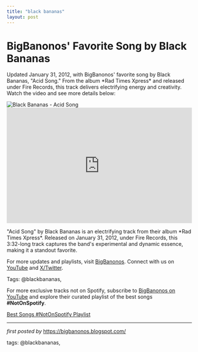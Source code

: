 ```yaml
---
title: "black bananas"
layout: post
---
```

<!-- Post Title -->
<h1 >BigBanonos' Favorite Song by Black Bananas</h1> <!-- Introductory Text -->
<p >Updated January 31, 2012, with BigBanonos' favorite song by Black Bananas, "Acid Song." From the album *Rad Times Xpress* and released under Fire Records, this track delivers electrifying energy and creativity. Watch the video and see more details below:</p> <!-- Featured Image -->
<div > <img src="https://i.scdn.co/image/ab67616d0000b2738c6a78b51932423db16cf27f" alt="Black Bananas - Acid Song" />
</div> <!-- YouTube Video Embed -->
<div > <iframe width="100%" height="315" src="https://www.youtube.com/embed/0W3Zi9dsNsg" title="Acid Song" frameborder="0" allow="accelerometer; autoplay; clipboard-write; encrypted-media; gyroscope; picture-in-picture; web-share" referrerpolicy="strict-origin-when-cross-origin" allowfullscreen></iframe>
</div> <!-- Song Information -->
<div > <p>"Acid Song" by Black Bananas is an electrifying track from their album *Rad Times Xpress*. Released on January 31, 2012, under Fire Records, this 3:32-long track captures the band's experimental and dynamic essence, making it a standout favorite.</p>
</div> <!-- Footer Links -->
<div > <p>For more updates and playlists, visit <a href="https://bigbanonos.blogspot.com/" target="_blank">BigBanonos</a>. Connect with us on <a href="https://www.youtube.com/@BigBanonos" target="_blank">YouTube</a> and <a href="https://x.com/bigbanonos" target="_blank">X/Twitter</a>.</p>
</div> <!-- Tags -->
<p >Tags: @blackbananas,</p>


<!--Subscribe and Playlist Links-->
<div>
    <p>For more exclusive tracks not on Spotify, subscribe to <a href="https://www.youtube.com/@BigBanonos" target="_blank">BigBanonos on YouTube</a> and explore their curated playlist of the best songs <strong>#NotOnSpotify</strong>.</p>
    <p><a href="https://www.youtube.com/playlist?list=PLtuNtuTatqI0kFahUCbtbfenC_ET5O_tr" target="_blank">Best Songs #NotOnSpotify Playlist<br /></a></p></div>

<hr />

<p><em>first posted by</em> <a href="https://bigbanonos.blogspot.com/" rel="noopener" target="_new">https://bigbanonos.blogspot.com/</a></p>

<p>tags: @blackbananas,</p>
